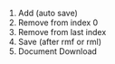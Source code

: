 1. Add (auto save)
2. Remove from index 0
3. Remove from last index
4. Save (after rmf or rml)
5. Document Download
